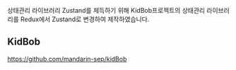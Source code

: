 상태관리 라이브러리 Zustand를 체득하기 위해 KidBob프로젝트의 상태관리 라이브러리를 Redux에서 Zustand로 변경하여 제작하였습니다.

## KidBob

https://github.com/mandarin-sep/kidBob
